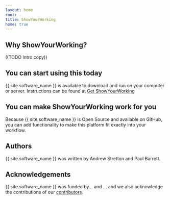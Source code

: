 ```yaml
---
layout: home
root: .
title: ShowYourWorking
home: true
---
```


## Why ShowYourWorking?

((TODO Intro copy))

## You can start using this today

{{ site.software_name }} is available to download and run on your computer or server. Instructions can be found at [Get ShowYourWorking](./download/index.html)

## You can make ShowYourWorking work for you

Because {{ site.software_name }} is Open Source and available on GitHub, you can add functionality to make this platform fit exactly into your workflow.

## Authors

{{ site.software_name }} was written by Andrew Stretton and Paul Barrett.

## Acknowledgements

{{ site.software_name }} was funded by... and ... and we also
acknowledge the contributions of our
[contributors](./project/Contributing.html#contributors).
